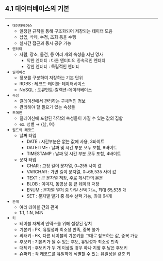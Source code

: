 ## 4.1 데이터베이스의 기본

---

- `데이터베이스`
    - 일정한 규칙을 통해 구조화되어 저장되는 데이터 모음
    - 삽입, 삭제, 수정, 조회 등을 수행
    - 실시간 접근과 동시 공유 가능
- `엔터티`
    - 사람, 장소, 물건, 등 여러 개의 속성을 지닌 명사
        - 약한 엔터티 : 다른 엔터티의 종속적인 엔터티
        - 강한 엔터티 : 독립적인 엔터티
- `릴레이션`
    - 정보를 구분하여 저장하는 기본 단위
    - RDBS : 레코드-테이블-데이터베이스
    - NoSQL : 도큐먼트-칼렉션-데이터베이스
- `속성`
    - 릴레이션에서 관리하는 구체적인 정보
    - 관리해야 할 필요가 있는 속성들
- `도메인`
    - 릴레이션에 포함된 각각의 속성들이 가질 수 있는 값의 집합
    - ex. 성별 → {남, 여}
- `필드와 레코드`
    - 날짜 타입
        - DATE : 시간부분은 없는 값에 사용, 3바이트
        - DATETIME : 날짜 및 시간 부분 모두 포함, 8바이트
        - TIMESTAMP : 날짜 및 시간 부분 모두 포함, 4바이트
    - 문자 타입
        - CHAR : 고정 길이 문자열, 0~255 사이 값
        - VARCHAR : 가변 길이 문자열, 0~65,535 사이 값
        - TEXT : 큰 문자열 저장, 주로 게시판의 본문
        - BLOB : 이미지, 동영상 등 큰 데이터 저장
        - ENUM : 문자열 열거 중 단일 선택 가능, 최대 65,535 개
        - SET : 문자열 열거 중 복수 선택 가능, 최대 64개
- `관계`
    - 여러 테이블 간의 관계
    - 1:1, 1:N, M:N
- `키`
    - 테이블 자체의 인덱스를 위해 설정된 장치
    - 기본키 : PK, 유일성과 최소성 만족, 중복 불가
    - 외래키 : FK, 다른 테이블의 기본키를 그대로 참조하는 값, 중복 가능
    - 후보키 : 기본키가 될 수 있는 후보, 유일성과 최소성 만족
    - 대체키 : 후보키가 두 개 이상일 경우 하나 지정 후 남은 후보키
    - 슈퍼키 : 각 레코드를 유일하게 식별할 수 있는 유일성을 갖춘 키
